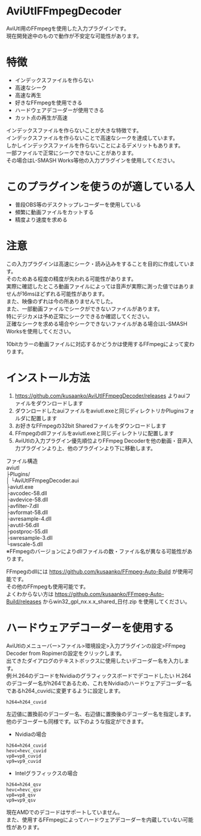 # AviUtlFFmpegDecoder
 AviUtl用のFFmpegを使用した入力プラグインです。  
 現在開発途中のもので動作が不安定な可能性があります。

# 特徴
- インデックスファイルを作らない
- 高速なシーク
- 高速な再生
- 好きなFFmpegを使用できる
- ハードウェアデコーダーが使用できる
- カット点の再生が高速

インデックスファイルを作らないことが大きな特徴です。  
インデックスファイルを作らないことで高速なシークを達成しています。  
しかしインデックスファイルを作らないことによるデメリットもあります。  
一部ファイルで正常にシークできないことがあります。  
その場合はL-SMASH Works等他の入力プラグインを使用してください。  

# このプラグインを使うのが適している人
- 普段OBS等のデスクトップレコーダーを使用している
- 頻繁に動画ファイルをカットする
- 精度より速度を求める

# 注意
この入力プラグインは高速にシーク・読み込みをすることを目的に作成しています。  
そのためある程度の精度が失われる可能性があります。  
実際に確認したところ動画ファイルによっては音声が実際に測った値ではありませんが16msほどずれる可能性があります。  
また、映像のずれは今の所ありませんでした。  
また、一部動画ファイルでシークができないファイルがあります。  
特にデジカメは予め正常にシークできるか確認してください。  
正確なシークを求める場合やシークできないファイルがある場合はL-SMASH Worksを使用してください。  

10bitカラーの動画ファイルに対応するかどうかは使用するFFmpegによって変わります。  

# インストール方法
1. https://github.com/kusaanko/AviUtlFFmpegDecoder/releases よりauiファイルをダウンロードします
1. ダウンロードしたauiファイルをaviutl.exeと同じディレクトリかPluginsフォルダに配置します
1. お好きなFFmpegの32bit Sharedファイルをダウンロードします
1. FFmpegのdllファイルをaviutl.exeと同じディレクトリに配置します
1. AviUtlの入力プラグイン優先順位よりFFmpeg Decoderを他の動画・音声入力プラグインより上、他のプラグインより下に移動します。

ファイル構造  
aviutl  
├Plugins/  
│  └AviUtlFFmpegDecoder.aui  
├aviutl.exe  
├avcodec-58.dll  
├avdevice-58.dll  
├avfilter-7.dll  
├avformat-58.dll  
├avresample-4.dll  
├avutil-56.dll  
├postproc-55.dll  
├swresample-3.dll  
└swscale-5.dll  
※FFmpegのバージョンによりdllファイルの数・ファイル名が異なる可能性があります。  

FFmpegのdllには https://github.com/kusaanko/FFmpeg-Auto-Build が使用可能です。  
その他のFFmpegも使用可能です。  
よくわからない方は https://github.com/kusaanko/FFmpeg-Auto-Build/releases からwin32_gpl_nx.x.x_shared_日付.zip を使用してください。  

# ハードウェアデコーダーを使用する
AviUtlのメニューバー>ファイル>環境設定>入力プラグインの設定>FFmpeg Decoder from Ropimerの設定をクリックします。  
出てきたダイアログのテキストボックスに使用したいデコーダー名を入力します。  
例:H.264のデコードをNvidiaのグラフィックスボードでデコードしたい
H.264のデコーダー名がh264であるため、これをNvidiaのハードウェアデコーダー名であるh264_cuvidに変更するように設定します。  

```
h264=h264_cuvid
```
左辺値に置換前のデコーダー名、右辺値に置換後のデコーダー名を指定します。  
他のデコーダーも同様です。以下のような指定ができます。 
- Nvidiaの場合

```
h264=h264_cuvid
hevc=hevc_cuvid
vp8=vp8_cuvid
vp9=vp9_cuvid
```

- Intelグラフィックスの場合

```
h264=h264_qsv
hevc=hevc_qsv
vp8=vp8_qsv
vp9=vp9_qsv
```
現在AMDでのデコードはサポートしていません。  
また、使用するFFmpegによってハードウェアデコーダーを内蔵していない可能性があります。
